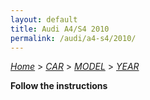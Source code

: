```yaml
---
layout: default
title: Audi A4/S4 2010
permalink: /audi/a4-s4/2010/
---
```

[*Home*](/) > [*CAR*](/car/) > [*MODEL*](/car/model/) > [*YEAR*](/car/model/year/)

**Follow the instructions**